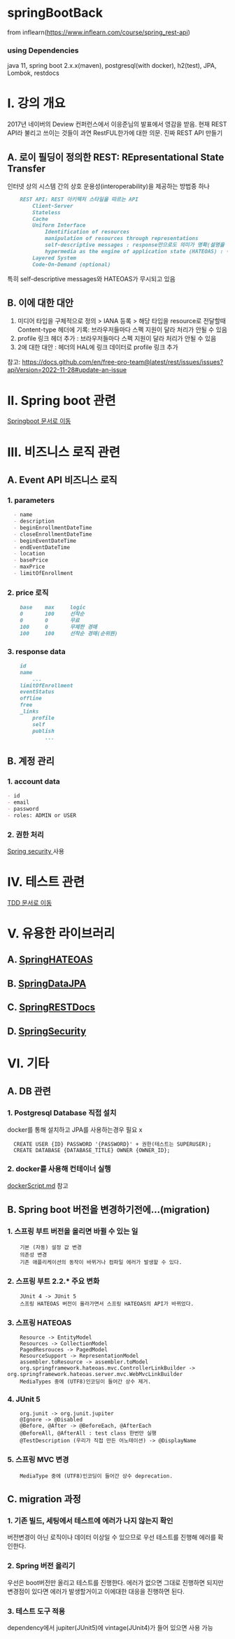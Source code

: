 # springBootBack
from inflearn(https://www.inflearn.com/course/spring_rest-api)
### using Dependencies
java 11, spring boot 2.x.x(maven), postgresql(with docker), h2(test), JPA, Lombok, restdocs

# I. 강의 개요
2017년 네이버의 Deview 컨퍼런스에서 이응준님의 발표에서 영감을 받음. 현재 REST API라 불리고 쓰이는 것들이 과연 RestFUL한가에 대한 의문. 진짜 REST API 만들기
## A. 로이 필딩이 정의한 REST: REpresentational State Transfer
인터넷 상의 시스템 간의 상호 운용성(interoperability)을 제공하는 방법중 하나 
```markdown
    REST API: REST 아키텍처 스타일을 따르는 API
        Client-Server
        Stateless
        Cache
        Uniform Interface
            Identification of resources
            manipulation of resources through representations
            self-descriptive messages : response만으로도 의미가 명확(설명을 위한 링크가 포함된다거나 Content-type header가 명확…)해야하고
            hypermedia as the engine of application state (HATEOAS) : 이후 움직임을 위한 미디어(url)을 포함해야한다
        Layered System
        Code-On-Demand (optional)
```
특히 self-descriptive messages와 HATEOAS가 무시되고 있음
## B. 이에 대한 대안
1. 미디어 타입을 구체적으로 정의 > IANA 등록 > 해당 타입을 resource로 전달할때 Content-type 헤더에 기록: 브라우저들마다 스펙 지원이 달라 처리가 안될 수 있음
2. profile 링크 헤더 추가 : 브라우저들마다 스펙 지원이 달라 처리가 안될 수 있음
3. 2에 대한 대안 : 헤더의 HAL에 링크 데이터로 profile 링크 추가

참고: https://docs.github.com/en/free-pro-team@latest/rest/issues/issues?apiVersion=2022-11-28#update-an-issue

# II. Spring boot 관련
[ Springboot 문서로 이동](./notes/SpringBoot.md)

# III. 비즈니스 로직 관련
## A. Event API 비즈니스 로직
### 1. parameters
```markdown
  - name
  - description
  - beginEnrollmentDateTime
  - closeEnrollmentDateTime
  - beginEventDateTime
  - endEventDateTime
  - location
  - basePrice
  - maxPrice
  - limitOfEnrollment
```
### 2. price 로직
```markdown
    base    max     logic
    0       100     선착순
    0       0       무료
    100     0       무제한 경매
    100     100     선착순 경매(순위꿘)
```
### 3. response data
```markdown
    id
    name
        ...
    limitOfEnrollment
    eventStatus
    offline
    free
    _links
        profile
        self
        publish
            ...
```
## B. 계정 관리
### 1. account data
```markdown
- id
- email
- password
- roles: ADMIN or USER
```
### 2. 권한 처리
[ Spring security ](./notes/SpringSecurity.md)사용
# IV. 테스트 관련
[TDD 문서로 이동](./notes/TDD.md)
# V. 유용한 라이브러리
## A. [SpringHATEOAS](./notes/SpringHATEOAS.md)

## B. [SpringDataJPA](./notes/SpringDataJPA.md)

## C. [SpringRESTDocs](./notes/SpringRestDocs.md)

## D. [SpringSecurity](./notes/SpringSecurity.md)

# VI. 기타
## A. DB 관련
### 1. Postgresql Database 직접 설치
docker를 통해 설치하고 JPA를 사용하는경우 필요 x
```postgresql
  CREATE USER {ID} PASSWORD '{PASSWORD}' + 권한(테스트는 SUPERUSER);
  CREATE DATABASE {DATABASE_TITLE} OWNER {OWNER_ID};
```
### 2. docker를 사용해 컨테이너 실행
[dockerScript.md](./dockerScript.md)  참고

## B. Spring boot 버전을 변경하기전에...(migration)
### 1. 스프링 부트 버전을 올리면 바뀔 수 있는 일
```asciidoc
    기본 (자동) 설정 값 변경
    의존성 변경
    기존 애플리케이션의 동작이 바뀌거나 컴파일 에러가 발생할 수 있다.
```

### 2. 스프링 부트 2.2.* 주요 변화
```asciidoc
    JUnit 4 -> JUnit 5
    스프링 HATEOAS 버전이 올라가면서 스프링 HATEOAS의 API가 바뀌었다.
```

### 3. 스프링 HATEOAS
```asciidoc
    Resource -> EntityModel
    Resources -> CollectionModel
    PagedResrouces -> PagedModel
    ResourceSupport -> RepresentationModel
    assembler.toResource -> assembler.toModel
    org.springframework.hateoas.mvc.ControllerLinkBuilder -> org.springframework.hateoas.server.mvc.WebMvcLinkBuilder
    MediaTypes 중에 (UTF8)인코딩이 들어간 상수 제거.
```
### 4. JUnit 5
```asciidoc
    org.junit -> org.junit.jupiter
    @Ignore -> @Disabled
    @Before, @After -> @BeforeEach, @AfterEach
    @BeforeAll, @AfterAll : test class 한번만 실행
    @TestDescription (우리가 직접 만든 어노테이션) -> @DisplayName
```
### 5. 스프링 MVC 변경
```asciidoc
    MediaType 중에 (UTF8)인코딩이 들어간 상수 deprecation.
```

## C. migration 과정
### 1. 기존 빌드, 세팅에서 테스트에 에러가 나지 않는지 확인
버전변경이 아닌 로직이나 데이터 이상일 수 있으므로 우선 테스트를 진행해 에러를 확인한다. 
### 2. Spring 버전 올리기
우선은 boot버전만 올리고 테스트를 진행한다. 에러가 없으면 그대로 진행하면 되지만 변경점이 있다면 에러가 발생할거이고 이에대한 대응을 진행하면 된다.
### 3. 테스트 도구 적용
dependency에서 jupiter(JUnit5)에 vintage(JUnit4)가 들어 있으면 사용 가능


